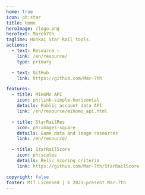 ```yaml
---
home: true
icon: ph:star
title: Home
heroImage: /logo.png
heroText: March7th
tagline: Honkai Star Rail tools.
actions:
  - text: Resource 💡
    link: /en/resource/
    type: primary

  - text: GitHub
    link: https://github.com/Mar-7th

features:
  - title: MiHoMo API
    icon: ph:link-simple-horizontal
    details: Public account data API
    link: /en/resource/mihomo_api.html

  - title: StarRailRes
    icon: ph:images-square
    details: Game data and image resources
    link: /en/resource/

  - title: StarRailScore
    icon: ph:scales
    details: Relic scoring criteria
    link: https://github.com/Mar-7th/StarRailScore

copyright: false
footer: MIT Licensed | © 2023-present Mar-7th
---
```

